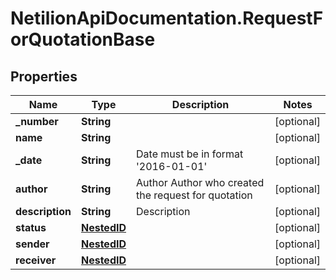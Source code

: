 # NetilionApiDocumentation.RequestForQuotationBase

## Properties
Name | Type | Description | Notes
------------ | ------------- | ------------- | -------------
**_number** | **String** |  | [optional] 
**name** | **String** |  | [optional] 
**_date** | **String** | Date must be in format &#x27;2016-01-01&#x27; | [optional] 
**author** | **String** | Author Author who created the request for quotation | [optional] 
**description** | **String** | Description | [optional] 
**status** | [**NestedID**](NestedID.md) |  | [optional] 
**sender** | [**NestedID**](NestedID.md) |  | [optional] 
**receiver** | [**NestedID**](NestedID.md) |  | [optional] 
